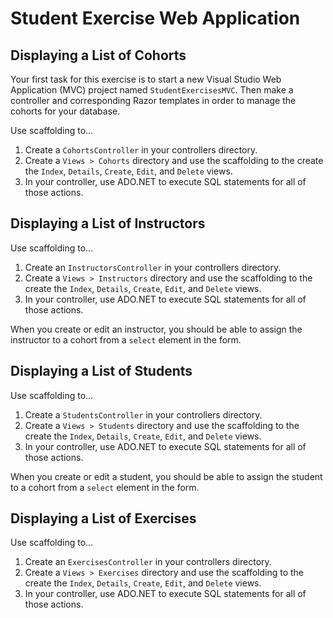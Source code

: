 # Student Exercise Web Application

## Displaying a List of Cohorts

Your first task for this exercise is to start a new Visual Studio Web Application (MVC) project named `StudentExercisesMVC`. Then make a controller and corresponding Razor templates in order to manage the cohorts for your database.

Use scaffolding to...

1. Create a `CohortsController` in your controllers directory.
1. Create a `Views > Cohorts` directory and use the scaffolding to the create the `Index`, `Details`, `Create`, `Edit`, and `Delete` views.
1. In your controller, use ADO.NET to execute SQL statements for all of those actions.

## Displaying a List of Instructors

Use scaffolding to...

1. Create an `InstructorsController` in your controllers directory.
1. Create a `Views > Instructors` directory and use the scaffolding to the create the `Index`, `Details`, `Create`, `Edit`, and `Delete` views.
1. In your controller, use ADO.NET to execute SQL statements for all of those actions.

When you create or edit an instructor, you should be able to assign the instructor to a cohort from a `select` element in the form.

## Displaying a List of Students

Use scaffolding to...

1. Create a `StudentsController` in your controllers directory.
1. Create a `Views > Students` directory and use the scaffolding to the create the `Index`, `Details`, `Create`, `Edit`, and `Delete` views.
1. In your controller, use ADO.NET to execute SQL statements for all of those actions.

When you create or edit a student, you should be able to assign the student to a cohort from a `select` element in the form.

## Displaying a List of Exercises

Use scaffolding to...

1. Create an `ExercisesController` in your controllers directory.
1. Create a `Views > Exercises` directory and use the scaffolding to the create the `Index`, `Details`, `Create`, `Edit`, and `Delete` views.
1. In your controller, use ADO.NET to execute SQL statements for all of those actions.